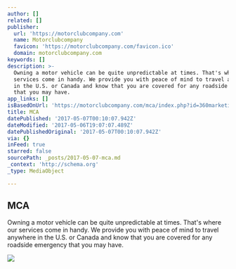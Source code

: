 ```yaml
---
author: []
related: []
publisher:
  url: 'https://motorclubcompany.com'
  name: Motorclubcompany
  favicon: 'https://motorclubcompany.com/favicon.ico'
  domain: motorclubcompany.com
keywords: []
description: >-
  Owning a motor vehicle can be quite unpredictable at times. That's where our
  services come in handy. We provide you with peace of mind to travel anywhere
  in the U.S. or Canada and know that you are covered for any roadside emergency
  that you may have.
app_links: []
isBasedOnUrl: 'https://motorclubcompany.com/mca/index.php?id=360marketing'
title: MCA
datePublished: '2017-05-07T00:10:07.942Z'
dateModified: '2017-05-06T19:07:07.489Z'
datePublishedOriginal: '2017-05-07T00:10:07.942Z'
via: {}
inFeed: true
starred: false
sourcePath: _posts/2017-05-07-mca.md
_context: 'http://schema.org'
_type: MediaObject

---
```

<article style=""><h1>MCA</h1><p>Owning a motor vehicle can be quite unpredictable at times. That's where our services come in handy. We provide you with peace of mind to travel anywhere in the U.S. or Canada and know that you are covered for any roadside emergency that you may have.</p><img src="https://motorclubcompany.com/images/mcalogo.png" /></article>